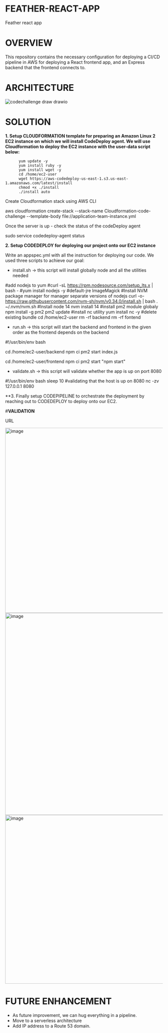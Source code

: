 # FEATHER-REACT-APP

Feather react app

# OVERVIEW

This repository contains the necessary configuration for deploying a CI/CD pipeline in AWS for deploying a React frontend app, and an Express backend that the frontend connects to.

# ARCHITECTURE
![codechallenge draw drawio](https://user-images.githubusercontent.com/97837753/181680660-a486ced7-8f41-478e-b28f-506d0b79f5bc.png)

# SOLUTION

**1. Setup CLOUDFORMATION template for preparing an Amazon Linux 2 EC2 instance on which we will install CodeDeploy agent. We will use Cloudformation to deploy the EC2 instance with the user-data script below:**

          yum update -y
          yum install ruby -y
          yum install wget -y
          cd /home/ec2-user
          wget https://aws-codedeploy-us-east-1.s3.us-east-1.amazonaws.com/latest/install
          chmod +x ./install
          ./install auto
        
 Create Cloudformation stack using AWS CLI
 
 aws cloudformation create-stack --stack-name Cloudformation-code-challenge --template-body file://application-team-instance.yml
 
 Once the server is up - check the status of the codeDeploy agent
 
 sudo service codedeploy-agent status
 
 
 **2. Setup CODEDEPLOY for deploying our project onto our EC2 instance**
 
 Write an appspec.yml with all the instruction for deploying our code. We used three scripts to achieve our goal:
 
 
* install.sh -> this script will install globally node and all the utilities needed


#add nodejs to yum
#curl -sL https://rpm.nodesource.com/setup_lts.x | bash -
#yum install nodejs -y #default-jre ImageMagick
#Install NVM package manager for manager separate versions of nodejs
curl -o- https://raw.githubusercontent.com/nvm-sh/nvm/v0.34.0/install.sh | bash
. ~/.nvm/nvm.sh
#Install node 14
nvm install 14
#install pm2 module globaly
npm install -g pm2
pm2 update
#install nc utility
yum install nc -y
#delete existing bundle
cd /home/ec2-user
rm -rf backend
rm -rf fontend


* run.sh -> this script will start the backend and frontend in the given order as the frontend depends on the backend



#!/usr/bin/env bash

cd /home/ec2-user/backend
npm ci
pm2 start index.js

cd /home/ec2-user/frontend
npm ci
pm2 start "npm start"


* validate.sh -> this script will validate whether the app is up on port 8080


#!/usr/bin/env bash
sleep 10
#validating that the host is up on 8080
nc -zv 127.0.0.1 8080


**3.  Finally setup CODEPIPELINE to orchestrate the deployment by reaching out to CODEDEPLOY to deploy onto our EC2.


#**VALIDATION**

URL

<img width="590" alt="image" src="https://user-images.githubusercontent.com/97837753/181688359-1528bbf7-43b1-4720-a388-6f1816139b47.png">

<img width="644" alt="image" src="https://user-images.githubusercontent.com/97837753/181690969-d714ba7e-1921-4639-982d-e920acb5ae8c.png">


<img width="538" alt="image" src="https://user-images.githubusercontent.com/97837753/181688672-ebb4470b-2541-4683-aa5f-d60c6004dccc.png">


# **FUTURE ENHANCEMENT**

- As future improvement, we can hug everything in a pipeline.
- Move to a serverless architecture
- Add IP address to a Route 53 domain.
